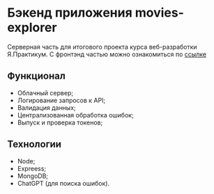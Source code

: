 # Бэкенд приложения movies-explorer

Серверная часть для итогового проекта курса веб-разработки Я.Практикум.
С фронтэнд частью можно ознакомиться по [ссылке](https://github.com/ladykot/movies-explorer-frontend)

## Функционал
- Облачный сервер;
- Логирование запросов к API;
- Валидация данных;
- Централизованная обработка ошибок;
- Выпуск и проверка токенов;

## Технологии
- Node;
- Expreess;
- MongoDB;
- ChatGPT (для поиска ошибок).
